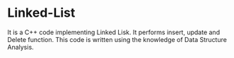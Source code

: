 # Linked-List
It is a C++ code implementing Linked Lisk.
It performs insert, update and Delete function.
This code is written using the knowledge of Data Structure Analysis.
